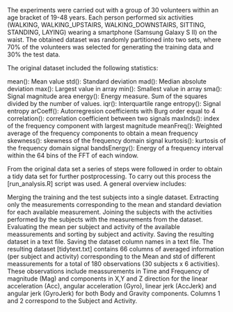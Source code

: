 The experiments were carried out with a group of 30 volunteers within an age bracket of 19-48 years. Each person performed six activities (WALKING, WALKING_UPSTAIRS, WALKING_DOWNSTAIRS, SITTING, STANDING, LAYING) wearing a smartphone (Samsung Galaxy S II) on the waist. The obtained dataset was randomly partitioned into two sets, where 70% of the volunteers was selected for generating the training data and 30% the test data.

The original dataset included the following statistics:

mean(): Mean value
std(): Standard deviation 
mad(): Median absolute deviation
max(): Largest value in array
min(): Smallest value in array
sma(): Signal magnitude area
energy(): Energy measure. Sum of the squares divided by the number of values.
iqr(): Interquartile range
entropy(): Signal entropy
arCoeff(): Autorregresion coefficients with Burg order equal to 4
correlation(): correlation coefficient between two signals
maxInds(): index of the frequency component with largest magnitude
meanFreq(): Weighted average of the frequency components to obtain a mean frequency
skewness(): skewness of the frequency domain signal
kurtosis(): kurtosis of the frequency domain signal
bandsEnergy(): Energy of a frequency interval within the 64 bins of the FFT of each window.


From the original data set a series of steps were followed in order to obtain a tidy data set for further postprocessing. To carry out this process the [run_analysis.R] script was used. A general overview includes:

Merging the training and the test subjects into a single dataset.
Extracting only the measurements corresponding to the mean and standard deviation for each available measurement.
Joining the subjects with the activities performed by the subjects with the measurements from the dataset.
Evaluating the mean per subject and activity of the available meassurements and sorting by subject and activity.
Saving the resulting dataset in a text file.
Saving the dataset column names in a text file.
The resulting dataset [tidytext.txt] contains 66 columns of averaged information (per subject and activity) corresponding to the Mean and std of different meassurements for a total of 180 observations (30 subjects x 6 activities). These observations include meassurements in Time and Frequency of magnitude (Mag) and components in X,Y and Z direction for the linear acceleration (Acc), angular acceleration (Gyro), linear jerk (AccJerk) and angular jerk (GyroJerk) for both Body and Gravity components. Columns 1 and 2 correspond to the Subject and Activity.

